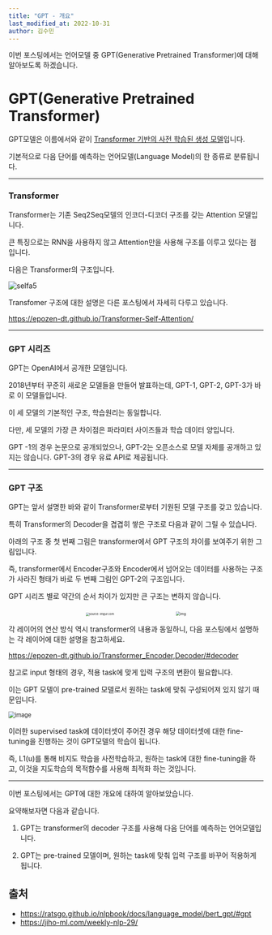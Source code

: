 ```yaml
---
title: "GPT - 개요"
last_modified_at: 2022-10-31
author: 김수민
---
```


이번 포스팅에서는 언어모델 중 GPT(Generative Pretrained Transformer)에 대해 알아보도록 하겠습니다.


# GPT(Generative Pretrained Transformer)

GPT모델은 이름에서와 같이 <u>Transformer 기반의 사전 학습된 생성 모델</u>입니다.

기본적으로 다음 단어를 예측하는 언어모델(Language Model)의 한 종류로 분류됩니다.

------

### Transformer

Transformer는 기존 Seq2Seq모델의 인코더-디코더 구조를 갖는 Attention 모델입니다.

큰 특징으로는 RNN을 사용하지 않고 Attention만을 사용해 구조를 이루고 있다는 점 입니다.

다음은 Transformer의 구조입니다.

![selfa5](https://user-images.githubusercontent.com/70212461/187125087-b32b7f59-3d00-499e-8825-cf872d4b904e.png)

Transfomer 구조에 대한 설명은 다른 포스팅에서 자세히 다루고 있습니다.

https://epozen-dt.github.io/Transformer-Self-Attention/

------

### GPT 시리즈

GPT는 OpenAI에서 공개한 모델입니다. 

2018년부터 꾸준히 새로운 모델들을 만들어 발표하는데, GPT-1, GPT-2, GPT-3가 바로 이 모델들입니다.

이 세 모델의 기본적인 구조, 학습원리는 동일합니다.

다만, 세 모델의 가장 큰 차이점은 파라미터 사이즈들과 학습 데이터 양입니다.

GPT -1의 경우 논문으로 공개되었으나, GPT-2는 오픈소스로 모델 자체를 공개하고 있지는 않습니다. GPT-3의 경우 유료 API로 제공됩니다.

------

### GPT 구조

GPT는 앞서 설명한 바와 같이 Transformer로부터 기원된 모델 구조를 갖고 있습니다.

특히 Transformer의 Decoder을 겹겹히 쌓은 구조로 다음과 같이 그릴 수 있습니다.

아래의 구조 중 첫 번째 그림은 transformer에서 GPT 구조의 차이를 보여주기 위한 그림입니다.

즉, transformer에서 Encoder구조와 Encoder에서 넘어오는 데이터를 사용하는 구조가 사라진 형태가 바로 두 번째 그림인 GPT-2의 구조입니다.

GPT 시리즈 별로 약간의 순서 차이가 있지만 큰 구조는 변하지 않습니다.

<center><img src="https://i.imgur.com/Q7IS78n.png" alt="source: imgur.com" style="zoom:40%;" />&nbsp; &nbsp; &nbsp; &nbsp; &nbsp; &nbsp; &nbsp; &nbsp; &nbsp; &nbsp;&nbsp; &nbsp; &nbsp; &nbsp; &nbsp; &nbsp;  <img src="https://blog.kakaocdn.net/dn/duvtAY/btq9JObJmZ3/wsPRgh1NISwJZxrNl4nmek/img.png" alt="img" style="zoom:50%;" />   </center>

각 레이어의 연산 방식 역시 transformer의 내용과 동일하니, 다음 포스팅에서 설명하는 각 레이어에 대한 설명을 참고하세요.

https://epozen-dt.github.io/Transformer_Encoder,Decoder/#decoder



참고로 input 형태의 경우, 적용 task에 맞게 입력 구조의 변환이 필요합니다.

이는 GPT 모델이 pre-trained 모델로서 원하는 task에 맞춰 구성되어져 있지 않기 때문입니다.

<img src="https://user-images.githubusercontent.com/54731898/137593951-4927546d-9138-4918-b520-bc3d3684973b.png" alt="image" style="zoom:80%;" />

이러한 supervised task에 데이터셋이 주어진 경우 해당 데이터셋에 대한 fine-tuning을 진행하는 것이 GPT모델의 학습이 됩니다.

즉, L1(u)를 통해 비지도 학습을 사전학습하고, 원하는 task에 대한 fine-tuning을 하고, 이것을 지도학습의 목적함수를 사용해 최적화 하는 것입니다.

---

이번 포스팅에서는 GPT에 대한 개요에 대하여 알아보았습니다.

요약해보자면 다음과 같습니다.

1. GPT는 transformer의 decoder 구조를 사용해 다음 단어를 예측하는 언어모델입니다.

2. GPT는 pre-trained 모델이며, 원하는 task에 맞춰 입력 구조를 바꾸어 적용하게 됩니다.




## 출처

- https://ratsgo.github.io/nlpbook/docs/language_model/bert_gpt/#gpt
- https://jiho-ml.com/weekly-nlp-29/
